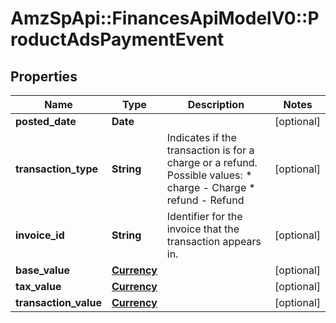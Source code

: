 # AmzSpApi::FinancesApiModelV0::ProductAdsPaymentEvent

## Properties
Name | Type | Description | Notes
------------ | ------------- | ------------- | -------------
**posted_date** | **Date** |  | [optional] 
**transaction_type** | **String** | Indicates if the transaction is for a charge or a refund.  Possible values:  * charge - Charge  * refund - Refund | [optional] 
**invoice_id** | **String** | Identifier for the invoice that the transaction appears in. | [optional] 
**base_value** | [**Currency**](Currency.md) |  | [optional] 
**tax_value** | [**Currency**](Currency.md) |  | [optional] 
**transaction_value** | [**Currency**](Currency.md) |  | [optional] 

